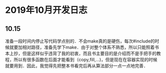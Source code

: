 # 2019年10月开发日志

## 10.15
准备一段时间内停止写代码学点别的．不会make真的是硬伤，每次#include的时候就要加相对路径，准备先学下make．由于对整个体系不熟悉，所以只能照着书本上抄，但是这样似乎违背了我的初衷，而且书主要目的是介绍而不是手把手的教程，所以有很多函数在后面才能看到（copy,fill,...)，但是现在在容器实现的时候就要用到．因此，我觉得先把整本书看完后再从算法部分一点一点地完善．